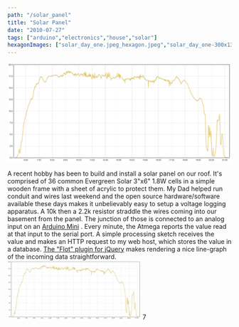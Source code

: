 ```yaml
---
path: "/solar_panel"
title: "Solar Panel"
date: "2010-07-27"
tags: ["arduino","electronics","house","solar"]
hexagonImages: ["solar_day_one.jpeg_hexagon.jpeg","solar_day_one-300x133.jpg_hexagon.jpeg","solar_day_one.jpg_hexagon.jpeg"]
---
```


 [![](solar_day_one.jpeg)](solar_day_one.jpeg)

A recent hobby has been to build and install a solar panel on our roof. It's comprised of 36 common Evergreen Solar 3"x6" 1.8W cells in a simple wooden frame with a sheet of acrylic to protect them. My Dad helped run conduit and wires last weekend and the open source hardware/software available these days makes it unbelievably easy to setup a voltage logging apparatus. A 10k then a 2.2k resistor straddle the wires coming into our basement from the panel. The junction of those is connected to an analog input on an [Arduino Mini](http://www.arduino.cc/en/Main/ArduinoBoardMini) . Every minute, the Atmega reports the value read at that input to the serial port. A simple processing sketch receives the value and makes an HTTP request to my web host, which stores the value in a database. [The "Flot" plugin for jQuery](http://code.google.com/p/flot/) makes rendering a nice line-graph of the incoming data straightforward. [![Day One Voltages From Solar Panel](solar_day_one-300x133.jpg "solar_day_one")](solar_day_one.jpg) 7 
  <!---
  <div class="field field-type-filefield field-field-images" xmlns="http://www.w3.org/1999/xhtml">
      
    <div class="field-items">
            <div class="field-item odd">
                    <a href="http://www.beigerecords.com/joe-old/sites/default/files/solar_day_one.jpeg" class="imagecache imagecache-square_thumbnail imagecache-imagelink imagecache-square_thumbnail_imagelink"><img src="http://www.beigerecords.com/joe-old/sites/default/files/imagecache/square_thumbnail/solar_day_one.jpeg" alt="" title="" width="300" height="300" class="imagecache imagecache-square_thumbnail"/></a>        </div>
        </div>
</div> 
A recent hobby has been to build and install a solar panel on our roof. It's comprised of 36 common Evergreen Solar 3"x6" 1.8W cells in a simple wooden frame with a sheet of acrylic to protect them. My Dad helped run conduit and wires last weekend and the open source hardware/software available these days makes it unbelievably easy to setup a voltage logging apparatus. A 10k then a 2.2k resistor straddle the wires coming into our basement from the panel. The junction of those is connected to an analog input on an  <a href="http://www.arduino.cc/en/Main/ArduinoBoardMini" xmlns="http://www.w3.org/1999/xhtml">Arduino Mini</a> . Every minute, the Atmega reports the value read at that input to the serial port. A simple processing sketch receives the value and makes an HTTP request to my web host, which stores the value in a database.  <a href="http://code.google.com/p/flot/" xmlns="http://www.w3.org/1999/xhtml">The "Flot" plugin for jQuery</a>  makes rendering a nice line-graph of the incoming data straightforward.

 <a href="http://www.beigerecords.com/joe/wp-content/uploads/2010/07/solar_day_one.jpg" xmlns="http://www.w3.org/1999/xhtml"><img src="/joe/newdrupal/sites/default/files/images/solar_day_one-300x133.jpg" alt="Day One Voltages From Solar Panel" title="solar_day_one" width="300" height="133" class="size-medium wp-image-501"/></a> 7
  --->